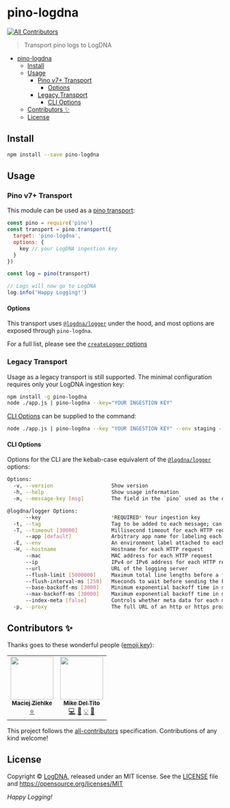 # pino-logdna
<!-- ALL-CONTRIBUTORS-BADGE:START - Do not remove or modify this section -->
[![All Contributors](https://img.shields.io/badge/all_contributors-2-orange.svg?style=flat-square)](#contributors-)
<!-- ALL-CONTRIBUTORS-BADGE:END -->

> Transport pino logs to LogDNA

- [pino-logdna](#pino-logdna)
  - [Install](#install)
  - [Usage](#usage)
    - [Pino v7+ Transport](#pino-v7-transport)
      - [Options](#options)
    - [Legacy Transport](#legacy-transport)
      - [CLI Options](#cli-options)
  - [Contributors ✨](#contributors-)
  - [License](#license)

## Install

```bash
npm install --save pino-logdna
```

## Usage

### Pino v7+ Transport

This module can be used as a [pino transport][]:

```javascript
const pino = require('pino')
const transport = pino.transport({
  target: 'pino-logdna',
  options: {
    key // your LogDNA ingestion key
  }
})

const log = pino(transport)

// Logs will now go to LogDNA
log.info('Happy Logging!')
```

#### Options

This transport uses [`@logdna/logger`][] under the hood, and most options are exposed
through `pino-logdna`. 

For a full list, please see the [`createLogger` options][]

### Legacy Transport

Usage as a legacy transport is still supported. The minimal configuration requires only 
your LogDNA ingestion key:

```bash
npm install -g pino-logdna
node ./app.js | pino-logdna --key="YOUR INGESTION KEY"
```

[CLI Options](#cli-options) can be supplied to the command:

```bash
node ./app.js | pino-logdna --key "YOUR INGESTION KEY" --env staging --tag foo --tag bar
```

#### CLI Options

Options for the CLI are the kebab-case equivalent of the [`@logdna/logger`][] options:

```bash
Options:
  -v, --version                   Show version
  -h, --help                      Show usage information
  -m, --message-key [msg]         The field in the `pino` used as the display line in LogDNA 

@logdna/logger Options:
      --key                       *REQUIRED* Your ingestion key
  -t, --tag                       Tag to be added to each message; can be supplied multiple times
  -T, --timeout [30000]           Millisecond timeout for each HTTP request
      --app [default]             Arbitrary app name for labeling each message
  -E, --env                       An environment label attached to each message
  -H, --hostname                  Hostname for each HTTP request
      --mac                       MAC address for each HTTP request
      --ip                        IPv4 or IPv6 address for each HTTP request
      --url                       URL of the logging server
      --flush-limit [5000000]     Maximum total line lengths before a flush is forced
      --flush-interval-ms [250]   Mseconds to wait before sending the buffer
      --base-backoff-ms [3000]    Minimum exponential backoff time in milliseconds
      --max-backoff-ms [30000]    Maximum exponential backoff time in milliseconds
      --index-meta [false]        Controls whether meta data for each message is searchable
  -p, --proxy                     The full URL of an http or https proxy to pass through
```

## Contributors ✨

Thanks goes to these wonderful people ([emoji key](https://allcontributors.org/docs/en/emoji-key)):

<!-- ALL-CONTRIBUTORS-LIST:START - Do not remove or modify this section -->
<!-- prettier-ignore-start -->
<!-- markdownlint-disable -->
<table>
  <tr>
    <td align="center"><a href="https://www.linkedin.com/in/ziehlke/"><img src="https://avatars.githubusercontent.com/u/226042?v=4?s=100" width="100px;" alt=""/><br /><sub><b>Maciej Ziehlke</b></sub></a><br /><a href="#original-digitalmio" title="Original author/maintainer">⭐</a></td>
    <td align="center"><a href="https://github.com/mdeltito"><img src="https://avatars.githubusercontent.com/u/69520?v=4?s=100" width="100px;" alt=""/><br /><sub><b>Mike Del Tito</b></sub></a><br /><a href="https://github.com/logdna/pino-logdna/commits?author=mdeltito" title="Code">💻</a> <a href="https://github.com/logdna/pino-logdna/commits?author=mdeltito" title="Documentation">📖</a> <a href="#example-mdeltito" title="Examples">💡</a> <a href="#tool-mdeltito" title="Tools">🔧</a></td>
  </tr>
</table>

<!-- markdownlint-restore -->
<!-- prettier-ignore-end -->

<!-- ALL-CONTRIBUTORS-LIST:END -->

This project follows the [all-contributors](https://github.com/all-contributors/all-contributors) specification. Contributions of any kind welcome!

## License

Copyright © [LogDNA](https://logdna.com), released under an MIT license. See the [LICENSE](./LICENSE) file and https://opensource.org/licenses/MIT

*Happy Logging!*

[pino transport]: https://getpino.io/#/docs/transports?id=v7-transports
[legacy transport]: https://getpino.io/#/docs/transports?id=legacy-transports
[`@logdna/logger`]: https://github.com/logdna/logger-node#api
[`createLogger` options]: https://github.com/logdna/logger-node#createloggerkey-options
